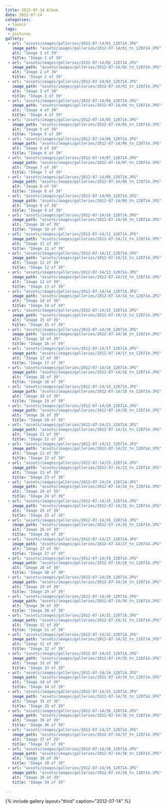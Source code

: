```yaml
---
title: 2012-07-14 Album
date: 2012-07-14
categories:
 - launch
tags:
 - pictures
gallery:
 - url: "assets/images/galleries/2012-07-14/01_120714.JPG"
   image_path: "assets/images/galleries/2012-07-14/01_tn_120714.JPG"
   alt: "Image 1 of 39"
   title: "Image 1 of 39"
 - url: "assets/images/galleries/2012-07-14/02_120714.JPG"
   image_path: "assets/images/galleries/2012-07-14/02_tn_120714.JPG"
   alt: "Image 2 of 39"
   title: "Image 2 of 39"
 - url: "assets/images/galleries/2012-07-14/03_120714.JPG"
   image_path: "assets/images/galleries/2012-07-14/03_tn_120714.JPG"
   alt: "Image 3 of 39"
   title: "Image 3 of 39"
 - url: "assets/images/galleries/2012-07-14/04_120714.JPG"
   image_path: "assets/images/galleries/2012-07-14/04_tn_120714.JPG"
   alt: "Image 4 of 39"
   title: "Image 4 of 39"
 - url: "assets/images/galleries/2012-07-14/05_120714.JPG"
   image_path: "assets/images/galleries/2012-07-14/05_tn_120714.JPG"
   alt: "Image 5 of 39"
   title: "Image 5 of 39"
 - url: "assets/images/galleries/2012-07-14/06_120714.JPG"
   image_path: "assets/images/galleries/2012-07-14/06_tn_120714.JPG"
   alt: "Image 6 of 39"
   title: "Image 6 of 39"
 - url: "assets/images/galleries/2012-07-14/07_120714.JPG"
   image_path: "assets/images/galleries/2012-07-14/07_tn_120714.JPG"
   alt: "Image 7 of 39"
   title: "Image 7 of 39"
 - url: "assets/images/galleries/2012-07-14/08_120714.JPG"
   image_path: "assets/images/galleries/2012-07-14/08_tn_120714.JPG"
   alt: "Image 8 of 39"
   title: "Image 8 of 39"
 - url: "assets/images/galleries/2012-07-14/09_120714.JPG"
   image_path: "assets/images/galleries/2012-07-14/09_tn_120714.JPG"
   alt: "Image 9 of 39"
   title: "Image 9 of 39"
 - url: "assets/images/galleries/2012-07-14/10_120714.JPG"
   image_path: "assets/images/galleries/2012-07-14/10_tn_120714.JPG"
   alt: "Image 10 of 39"
   title: "Image 10 of 39"
 - url: "assets/images/galleries/2012-07-14/11_120714.JPG"
   image_path: "assets/images/galleries/2012-07-14/11_tn_120714.JPG"
   alt: "Image 11 of 39"
   title: "Image 11 of 39"
 - url: "assets/images/galleries/2012-07-14/12_120714.JPG"
   image_path: "assets/images/galleries/2012-07-14/12_tn_120714.JPG"
   alt: "Image 12 of 39"
   title: "Image 12 of 39"
 - url: "assets/images/galleries/2012-07-14/13_120714.JPG"
   image_path: "assets/images/galleries/2012-07-14/13_tn_120714.JPG"
   alt: "Image 13 of 39"
   title: "Image 13 of 39"
 - url: "assets/images/galleries/2012-07-14/14_120714.JPG"
   image_path: "assets/images/galleries/2012-07-14/14_tn_120714.JPG"
   alt: "Image 14 of 39"
   title: "Image 14 of 39"
 - url: "assets/images/galleries/2012-07-14/15_120714.JPG"
   image_path: "assets/images/galleries/2012-07-14/15_tn_120714.JPG"
   alt: "Image 15 of 39"
   title: "Image 15 of 39"
 - url: "assets/images/galleries/2012-07-14/16_120714.JPG"
   image_path: "assets/images/galleries/2012-07-14/16_tn_120714.JPG"
   alt: "Image 16 of 39"
   title: "Image 16 of 39"
 - url: "assets/images/galleries/2012-07-14/17_120714.JPG"
   image_path: "assets/images/galleries/2012-07-14/17_tn_120714.JPG"
   alt: "Image 17 of 39"
   title: "Image 17 of 39"
 - url: "assets/images/galleries/2012-07-14/18_120714.JPG"
   image_path: "assets/images/galleries/2012-07-14/18_tn_120714.JPG"
   alt: "Image 18 of 39"
   title: "Image 18 of 39"
 - url: "assets/images/galleries/2012-07-14/19_120714.JPG"
   image_path: "assets/images/galleries/2012-07-14/19_tn_120714.JPG"
   alt: "Image 19 of 39"
   title: "Image 19 of 39"
 - url: "assets/images/galleries/2012-07-14/20_120714.JPG"
   image_path: "assets/images/galleries/2012-07-14/20_tn_120714.JPG"
   alt: "Image 20 of 39"
   title: "Image 20 of 39"
 - url: "assets/images/galleries/2012-07-14/21_120714.JPG"
   image_path: "assets/images/galleries/2012-07-14/21_tn_120714.JPG"
   alt: "Image 21 of 39"
   title: "Image 21 of 39"
 - url: "assets/images/galleries/2012-07-14/22_120714.JPG"
   image_path: "assets/images/galleries/2012-07-14/22_tn_120714.JPG"
   alt: "Image 22 of 39"
   title: "Image 22 of 39"
 - url: "assets/images/galleries/2012-07-14/23_120714.JPG"
   image_path: "assets/images/galleries/2012-07-14/23_tn_120714.JPG"
   alt: "Image 23 of 39"
   title: "Image 23 of 39"
 - url: "assets/images/galleries/2012-07-14/24_120714.JPG"
   image_path: "assets/images/galleries/2012-07-14/24_tn_120714.JPG"
   alt: "Image 24 of 39"
   title: "Image 24 of 39"
 - url: "assets/images/galleries/2012-07-14/25_120714.JPG"
   image_path: "assets/images/galleries/2012-07-14/25_tn_120714.JPG"
   alt: "Image 25 of 39"
   title: "Image 25 of 39"
 - url: "assets/images/galleries/2012-07-14/26_120714.JPG"
   image_path: "assets/images/galleries/2012-07-14/26_tn_120714.JPG"
   alt: "Image 26 of 39"
   title: "Image 26 of 39"
 - url: "assets/images/galleries/2012-07-14/27_120714.JPG"
   image_path: "assets/images/galleries/2012-07-14/27_tn_120714.JPG"
   alt: "Image 27 of 39"
   title: "Image 27 of 39"
 - url: "assets/images/galleries/2012-07-14/28_120714.JPG"
   image_path: "assets/images/galleries/2012-07-14/28_tn_120714.JPG"
   alt: "Image 28 of 39"
   title: "Image 28 of 39"
 - url: "assets/images/galleries/2012-07-14/29_120714.JPG"
   image_path: "assets/images/galleries/2012-07-14/29_tn_120714.JPG"
   alt: "Image 29 of 39"
   title: "Image 29 of 39"
 - url: "assets/images/galleries/2012-07-14/30_120714.JPG"
   image_path: "assets/images/galleries/2012-07-14/30_tn_120714.JPG"
   alt: "Image 30 of 39"
   title: "Image 30 of 39"
 - url: "assets/images/galleries/2012-07-14/31_120714.JPG"
   image_path: "assets/images/galleries/2012-07-14/31_tn_120714.JPG"
   alt: "Image 31 of 39"
   title: "Image 31 of 39"
 - url: "assets/images/galleries/2012-07-14/32_120714.JPG"
   image_path: "assets/images/galleries/2012-07-14/32_tn_120714.JPG"
   alt: "Image 32 of 39"
   title: "Image 32 of 39"
 - url: "assets/images/galleries/2012-07-14/33_120714.JPG"
   image_path: "assets/images/galleries/2012-07-14/33_tn_120714.JPG"
   alt: "Image 33 of 39"
   title: "Image 33 of 39"
 - url: "assets/images/galleries/2012-07-14/34_120714.JPG"
   image_path: "assets/images/galleries/2012-07-14/34_tn_120714.JPG"
   alt: "Image 34 of 39"
   title: "Image 34 of 39"
 - url: "assets/images/galleries/2012-07-14/35_120714.JPG"
   image_path: "assets/images/galleries/2012-07-14/35_tn_120714.JPG"
   alt: "Image 35 of 39"
   title: "Image 35 of 39"
 - url: "assets/images/galleries/2012-07-14/36_120714.JPG"
   image_path: "assets/images/galleries/2012-07-14/36_tn_120714.JPG"
   alt: "Image 36 of 39"
   title: "Image 36 of 39"
 - url: "assets/images/galleries/2012-07-14/37_120714.JPG"
   image_path: "assets/images/galleries/2012-07-14/37_tn_120714.JPG"
   alt: "Image 37 of 39"
   title: "Image 37 of 39"
 - url: "assets/images/galleries/2012-07-14/38_120714.JPG"
   image_path: "assets/images/galleries/2012-07-14/38_tn_120714.JPG"
   alt: "Image 38 of 39"
   title: "Image 38 of 39"
 - url: "assets/images/galleries/2012-07-14/39_120714.JPG"
   image_path: "assets/images/galleries/2012-07-14/39_tn_120714.JPG"
   alt: "Image 39 of 39"
   title: "Image 39 of 39"

---
```


{% include gallery layout="third" caption="2012-07-14" %}
